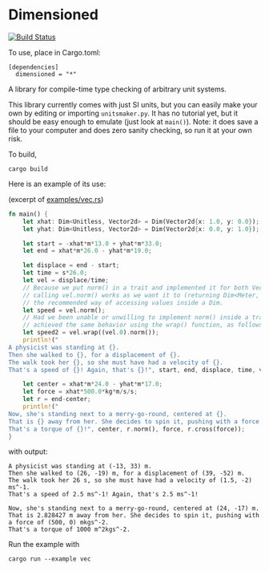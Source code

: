 Dimensioned
=====
[![Build Status](https://travis-ci.org/paholg/dimensioned.svg?branch=master)](https://travis-ci.org/paholg/dimensioned)

To use, place in Cargo.toml:
```
[dependencies]
  dimensioned = "*"
```

A library for compile-time type checking of arbitrary unit systems.

This library currently comes with just SI units, but you can easily make your own by
editing or importing `unitsmaker.py`. It has no tutorial yet, but it should be easy enough
to emulate (just look at `main()`). Note: it does save a file to your computer and does
zero sanity checking, so run it at your own risk.

To build,
```
cargo build
```


Here is an example of its use:

(excerpt of [examples/vec.rs](https://github.com/paholg/dimensioned/blob/master/examples/vec.rs))
```rust
fn main() {
    let xhat: Dim<Unitless, Vector2d> = Dim(Vector2d{x: 1.0, y: 0.0});
    let yhat: Dim<Unitless, Vector2d> = Dim(Vector2d{x: 0.0, y: 1.0});

    let start = -xhat*m*13.0 + yhat*m*33.0;
    let end = xhat*m*26.0 - yhat*m*19.0;

    let displace = end - start;
    let time = s*26.0;
    let vel = displace/time;
    // Because we put norm() in a trait and implemented it for both Vector2d and Dim,
    // calling vel.norm() works as we want it to (returning Dim<Meter, f64>). This is
    // the recommended way of accessing values inside a Dim.
    let speed = vel.norm();
    // Had we been unable or unwilling to implement norm() inside a trait, we could have
    // achieved the same behavior using the wrap() function, as follows:
    let speed2 = vel.wrap((vel.0).norm());
    println!("
A physicist was standing at {}.
Then she walked to {}, for a displacement of {}.
The walk took her {}, so she must have had a velocity of {}.
That's a speed of {}! Again, that's {}!", start, end, displace, time, vel, speed, speed2);

    let center = xhat*m*24.0 - yhat*m*17.0;
    let force = xhat*500.0*kg*m/s/s;
    let r = end-center;
    println!("
Now, she's standing next to a merry-go-round, centered at {}.
That is {} away from her. She decides to spin it, pushing with a force of {}.
That's a torque of {}!", center, r.norm(), force, r.cross(force));
}
```
with output:

```
A physicist was standing at (-13, 33) m.
Then she walked to (26, -19) m, for a displacement of (39, -52) m.
The walk took her 26 s, so she must have had a velocity of (1.5, -2) ms^-1.
That's a speed of 2.5 ms^-1! Again, that's 2.5 ms^-1!

Now, she's standing next to a merry-go-round, centered at (24, -17) m.
That is 2.828427 m away from her. She decides to spin it, pushing with a force of (500, 0) mkgs^-2.
That's a torque of 1000 m^2kgs^-2.
```

Run the example with

```
cargo run --example vec
```
